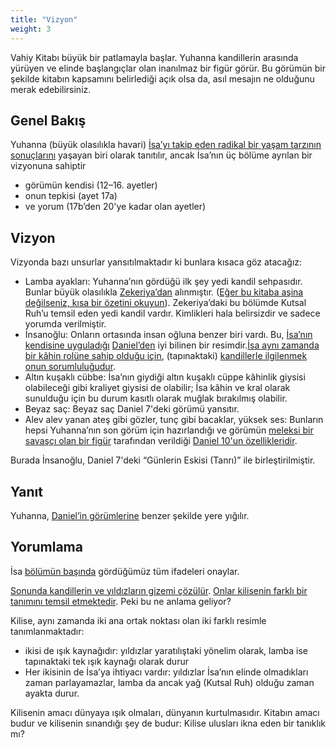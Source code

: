 ```yaml
---
title: "Vizyon"
weight: 3
---
```



Vahiy Kitabı büyük bir patlamayla başlar. Yuhanna kandillerin arasında yürüyen ve elinde başlangıçlar olan inanılmaz bir figür görür. Bu görümün bir şekilde kitabın kapsamını belirlediği açık olsa da, asıl mesajın ne olduğunu merak edebilirsiniz.


## Genel Bakış

<a name="2ce0"></a>
Yuhanna (büyük olasılıkla havari) [İsa’yı takip eden radikal bir yaşam tarzının sonuçlarını](https://www.bibleserver.com/TR/Vahiy1%3A9) yaşayan biri olarak tanıtılır, ancak İsa’nın üç bölüme ayrılan bir vizyonuna sahiptir

- görümün kendisi (12–16. ayetler)
- onun tepkisi (ayet 17a)
- ve yorum (17b’den 20'ye kadar olan ayetler)



## Vizyon

<a name="727c"></a>
Vizyonda bazı unsurlar yansıtılmaktadır ki bunlara kısaca göz atacağız:

- Lamba ayakları: Yuhanna’nın gördüğü ilk şey yedi kandil sehpasıdır. Bunlar büyük olasılıkla [Zekeriya’dan](https://www.bibleserver.com/TR/Zekeriya4%3A2-10) alınmıştır. ([Eğer bu kitaba aşina değilseniz, kısa bir özetini okuyun](https://www.youtube.com/watch?v=_106IfO6Kc0)). Zekeriya’daki bu bölümde Kutsal Ruh’u temsil eden yedi kandil vardır. Kimlikleri hala belirsizdir ve sadece yorumda verilmiştir.
- İnsanoğlu: Onların ortasında insan oğluna benzer biri vardı. Bu, [İsa’nın kendisine uyguladığı](https://www.bibleserver.com/search/TR/%C4%B0nsano%C4%9Flu) [Daniel’den](https://www.bibleserver.com/TR/Daniel7%3A13) iyi bilinen bir resimdir.[İsa aynı zamanda bir kâhin rolüne sahip olduğu için](https://www.bibleserver.com/TR/%C4%B0braniler7%3A11-28), (tapınaktaki) [kandillerle ilgilenmek onun sorumluluğudur](https://www.bibleserver.com/TR/M%C4%B1s%C4%B1rdan%20%C3%87%C4%B1k%C4%B1%C5%9F30%3A7).
- Altın kuşaklı cübbe: İsa’nın giydiği altın kuşaklı cüppe kâhinlik giysisi olabileceği gibi kraliyet giysisi de olabilir; İsa kâhin ve kral olarak sunulduğu için bu durum kasıtlı olarak muğlak bırakılmış olabilir.
- Beyaz saç: Beyaz saç Daniel 7'deki görümü yansıtır.
- Alev alev yanan ateş gibi gözler, tunç gibi bacaklar, yüksek ses: Bunların hepsi Yuhanna’nın son görüm için hazırlandığı ve görümün [meleksi bir savaşçı olan bir figür](https://www.bibleserver.com/TR/Daniel10%3A20) tarafından verildiği [Daniel 10'un özellikleridir](https://www.bibleserver.com/TR/Daniel10%3A7).


Burada İnsanoğlu, Daniel 7'deki “Günlerin Eskisi (Tanrı)” ile birleştirilmiştir.


## Yanıt

<a name="d80b"></a>
Yuhanna, [Daniel’in görümlerine](https://www.bibleserver.com/TR/Daniel10%3A8-19) benzer şekilde yere yığılır.


## Yorumlama

<a name="1a72"></a>
İsa [bölümün başında](https://www.bibleserver.com/TR/Vahiy1%3A5) gördüğümüz tüm ifadeleri onaylar.

[Sonunda kandillerin ve yıldızların gizemi çözülür](https://www.bibleserver.com/TR/Vahiy1%3A20). [Onlar kilisenin farklı bir tanımını temsil etmektedir](../../../content/letters/expl/the-angel-of-the-churches). Peki bu ne anlama geliyor?

Kilise, aynı zamanda iki ana ortak noktası olan iki farklı resimle tanımlanmaktadır:

- ikisi de ışık kaynağıdır: yıldızlar yaratılıştaki yönelim olarak, lamba ise tapınaktaki tek ışık kaynağı olarak durur
- Her ikisinin de İsa’ya ihtiyacı vardır: yıldızlar İsa’nın elinde olmadıkları zaman parlayamazlar, lamba da ancak yağ (Kutsal Ruh) olduğu zaman ayakta durur.


Kilisenin amacı dünyaya ışık olmaları, dünyanın kurtulmasıdır. Kitabın amacı budur ve kilisenin sınandığı şey de budur: Kilise ulusları ikna eden bir tanıklık mı?






[](https://github.com/revelation-today/revelation-today/blob/main/exampleSite/content/docs/content/letters/expl/the-vision.tr.md)
